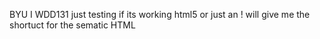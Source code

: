 BYU I WDD131
just testing if its working
html5 or just an ! will give me the shortuct for the sematic HTML